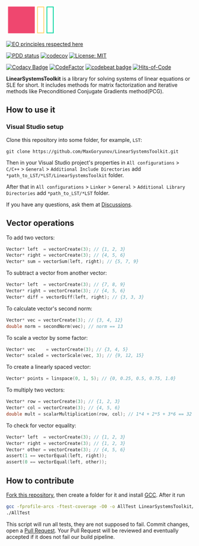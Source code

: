 <img src="./logo/LST.png" height="80px"/>

[![EO principles respected here](https://www.elegantobjects.org/badge.svg)](https://www.elegantobjects.org)

[![PDD status](https://www.0pdd.com/svg?name=MaxGoryunov/LinearSystemsToolkit)](https://www.0pdd.com/p?name=MaxGoryunov/LinearSystemsToolkit)
[![codecov](https://codecov.io/gh/MaxGoryunov/LinearSystemsToolkit/branch/master/graph/badge.svg?token=fEHOo3uRp6)](https://codecov.io/gh/MaxGoryunov/LinearSystemsToolkit)
[![License: MIT](https://img.shields.io/badge/License-MIT-blue.svg)](https://github.com/MaxGoryunov/LinearSystemsToolkit/blob/master/LICENSE)

[![Codacy Badge](https://app.codacy.com/project/badge/Grade/2db6f6abce1441629ba53c3157ad3ea7)](https://app.codacy.com/gh/MaxGoryunov/LinearSystemsToolkit/dashboard?utm_source=gh&utm_medium=referral&utm_content=&utm_campaign=Badge_grade)
[![CodeFactor](https://www.codefactor.io/repository/github/maxgoryunov/linearsystemstoolkit/badge)](https://www.codefactor.io/repository/github/maxgoryunov/linearsystemstoolkit)
[![codebeat badge](https://codebeat.co/badges/7d1fb029-8b83-4784-b760-b25f068d80bd)](https://codebeat.co/projects/github-com-maxgoryunov-linearsystemstoolkit-master)
[![Hits-of-Code](https://hitsofcode.com/github/MaxGoryunov/LinearSystemsToolkit)](https://hitsofcode.com/github/MaxGoryunov/LinearSystemsToolkit/view)
<!---![Lines-of-Code](https://tokei.rs/b1/github/MaxGoryunov/LinearSystemsToolkit?branch=master)--->

**LinearSystemsToolkit** is a library for solving systems of linear equations
 or SLE for short. It includes methods for matrix factorization and iterative
 methods like Preconditioned Conjugate Gradients method(PCG).

## How to use it

### Visual Studio setup

Clone this repository into some folder, for example, `LST`:

```git
git clone https://github.com/MaxGoryunov/LinearSystemsToolkit.git
```

Then in your Visual Studio project's properties in `All configurations` > 
`C/C++` > `General` > `Additional Include Directories` add
`*path_to_LST/*LST/LinearSystemsToolkit` folder.

After that in `All configurations` > `Linker` > `General` > 
`Additional Library Directories` add `*path_to_LST/*LST` folder.

If you have any questions, ask them at 
[Discussions](https://github.com/MaxGoryunov/LinearSystemsToolkit/discussions).

## Vector operations

To add two vectors:

```c
Vector* left  = vectorCreate(3); // {1, 2, 3}
Vector* right = vectorCreate(3); // {4, 5, 6}
Vector* sum = vectorSum(left, right); // {5, 7, 9}
```

To subtract a vector from another vector:

```c
Vector* left  = vectorCreate(3); // {7, 8, 9}
Vector* right = vectorCreate(3); // {4, 5, 6}
Vector* diff = vectorDiff(left, right); // {3, 3, 3}
```

To calculate vector's second norm:

```c
Vector* vec = vectorCreate(3); // {3, 4, 12}
double norm = secondNorm(vec); // norm == 13
```

To scale a vector by some factor:

```c
Vector* vec    = vectorCreate(3); // {3, 4, 5}
Vector* scaled = vectorScale(vec, 3); // {9, 12, 15}
```

To create a linearly spaced vector:

```c
Vector* points = linspace(0, 1, 5); // {0, 0.25, 0.5, 0.75, 1.0}
```

To multiply two vectors:

```c
Vector* row = vectorCreate(3); // {1, 2, 3}
Vector* col = vectorCreate(3); // {4, 5, 6}
double mult = scalarMultiplication(row, col); // 1*4 + 2*5 + 3*6 == 32
```

To check for vector equality:

```c
Vector* left  = vectorCreate(3); // {1, 2, 3}
Vector* right = vectorCreate(3); // {1, 2, 3}
Vector* other = vectorCreate(3); // {4, 5, 6}
assert(1 == vectorEqual(left, right));
assert(0 == vectorEqual(left, other));
```

<!--
@todo #2:30m/DEV Examples for other functions working with matrices, for
 example, also have to be added.
-->

## How to contribute

[Fork this repository](https://docs.github.com/en/get-started/quickstart/fork-a-repo),
then create a folder for it and install [GCC](https://gcc.gnu.org/install/).
After it run

```bash
gcc -fprofile-arcs -ftest-coverage -O0 -o AllTest LinearSystemsToolkit/*.c -lm
./AllTest
```

This script will run all tests, they are not supposed to fail. Commit changes,
open a [Pull Request](https://github.com/MaxGoryunov/saving-iterator/pulls).
Your Pull Request will be reviewed and eventually accepted if it does not fail
our build pipeline.
